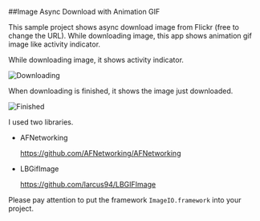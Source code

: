 ##Image Async Download with Animation GIF

This sample project shows async download image from Flickr (free to change the URL). While downloading image, this app shows animation gif image like activity indicator.

While downloading image, it shows activity indicator.

![Downloading](http://farm8.staticflickr.com/7108/7675688042_0d10a53e80_o.png)

When downloading is finished, it shows the image just downloaded.

![Finished](http://farm8.staticflickr.com/7135/7675688158_2a6dc7ac87_o.png)

I used two libraries.

- AFNetworking

  <https://github.com/AFNetworking/AFNetworking>

- LBGifImage

  <https://github.com/larcus94/LBGIFImage>

Please pay attention to put the framework `ImageIO.framework` into your project.